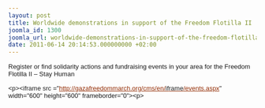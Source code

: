 ```yaml
---
layout: post
title: Worldwide demonstrations in support of the Freedom Flotilla II
joomla_id: 1300
joomla_url: worldwide-demonstrations-in-support-of-the-freedom-flotilla-ii
date: 2011-06-14 20:14:53.000000000 +02:00
---
```

<p><span style="border-collapse: collapse; font-family: arial, sans-serif; font-size: 13px;">Register or find solidarity actions and fundraising events in your area for the Freedom Flotilla II – Stay Human</span></p>
<p><span style="border-collapse: collapse; font-family: arial, sans-serif; font-size: 13px;"><<span style="color: #222222;">p</span>><<span style="color: #222222;">iframe</span> <span style="color: #222222;">src</span> ="<a style="color: #942e06;" target="_blank" href="http://gazafreedommarch.org/cms/en/iframe/events.aspx">http://<wbr></wbr>gazafreedommarch.org/cms/en/<span style="color: #222222;">if<wbr></wbr>rame</span>/events.aspx</a>" width="600" height="600" frameborder="0"><<span style="color: #222222;">p</span>><!--<span style="color: #222222;">p</span>><! <span style="color: #222222;">ifram<wbr></wbr>e><! <span style="color: #222222;">p<span style="border-collapse: collapse; font-family: arial, sans-serif; font-size: 13px;">></span></p>
<p> </p>
--></span></p>
